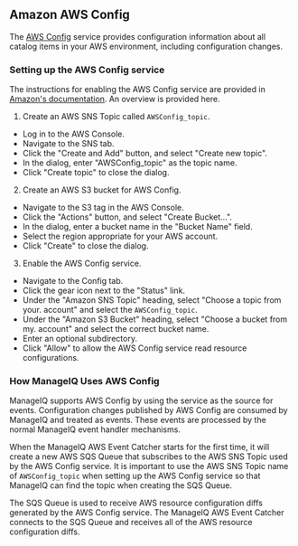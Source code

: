## Amazon AWS Config

The [AWS Config](http://aws.amazon.com/config/) service provides configuration
information about all catalog items in your AWS environment, including
configuration changes.

### Setting up the AWS Config service

The instructions for enabling the AWS Config service are provided in [Amazon's
documentation](http://aws.amazon.com/config/details/#Getting_Started).  An
overview is provided here.

1. Create an AWS SNS Topic called `AWSConfig_topic`.
  * Log in to the AWS Console.
  * Navigate to the SNS tab.
  * Click the "Create and Add" button, and select "Create new topic".
  * In the dialog, enter "AWSConfig_topic" as the topic name.
  * Click "Create topic" to close the dialog.
2. Create an AWS S3 bucket for AWS Config.
  * Navigate to the S3 tag in the AWS Console.
  * Click the "Actions" button, and select "Create Bucket...".
  * In the dialog, enter a bucket name in the "Bucket Name" field.
  * Select the region appropriate for your AWS account.
  * Click "Create" to close the dialog.
3. Enable the AWS Config service.
  * Navigate to the Config tab.
  * Click the gear icon next to the "Status" link.
  * Under the "Amazon SNS Topic" heading, select "Choose a topic from your.
    account" and select the `AWSConfig_topic`.
  * Under the "Amazon S3 Bucket" heading, select "Choose a bucket from my.
    account" and select the correct bucket name.
  * Enter an optional subdirectory.
  * Click "Allow" to allow the AWS Config service read resource configurations.

### How ManageIQ Uses AWS Config

ManageIQ supports AWS Config by using the service as the source for events.
Configuration changes published by AWS Config are consumed by ManageIQ and
treated as events.  These events are processed by the normal ManageIQ event
handler mechanisms.

When the ManageIQ AWS Event Catcher starts for the first time, it will create a
new AWS SQS Queue that subscribes to the AWS SNS Topic used by the AWS Config
service.  It is important to use the AWS SNS Topic name of `AWSConfig_topic`
when setting up the AWS Config service so that ManageIQ can find the topic when
creating the SQS Queue.

The SQS Queue is used to receive AWS resource configuration diffs generated by
the AWS Config service.  The ManageIQ AWS Event Catcher connects to the SQS
Queue and receives all of the AWS resource configuration diffs.
